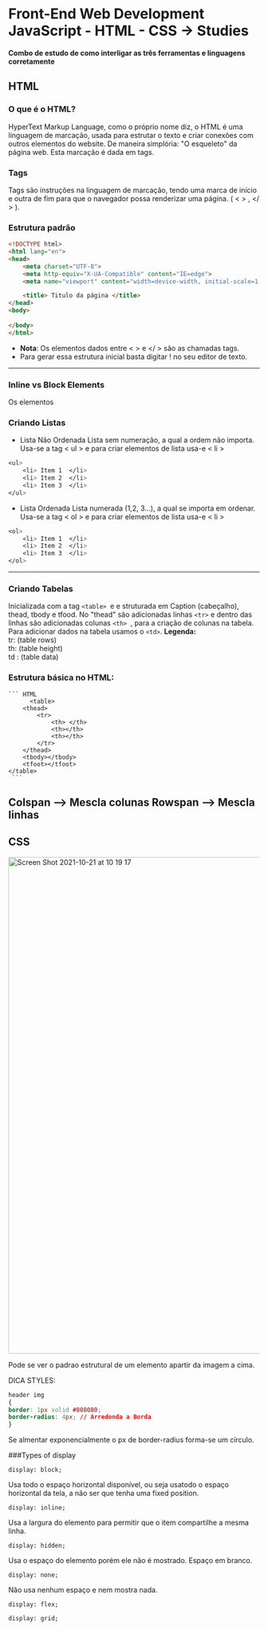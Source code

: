 # Front-End Web Development  JavaScript - HTML - CSS -> Studies

**Combo de estudo de como interligar as três  ferramentas  e linguagens corretamente**

## HTML
### O que é o HTML?
HyperText Markup Language, como o próprio nome diz, o HTML é uma linguagem de marcação, usada para estrutar o texto e criar conexões com outros elementos do website. De maneira simplória: "O esqueleto" da página web. Esta marcação é dada em tags.

### Tags
Tags são instruções na linguagem de marcação, tendo uma marca de início e outra de fim para que o navegador possa renderizar uma página. ( < > , </ > ).

### Estrutura padrão 
```HTML
<!DOCTYPE html>
<html lang="en">
<head>
    <meta charset="UTF-8">
    <meta http-equiv="X-UA-Compatible" content="IE=edge">
    <meta name="viewport" content="width=device-width, initial-scale=1.0">

    <title> Titulo da página </title>
</head>
<body>
    
</body>
</html>
```
- **Nota**: Os elementos dados entre < > e </ > são as chamadas tags. 
- Para gerar essa estrutura inicial basta digitar ! no seu editor de texto.
------------------------------------------
### Inline vs Block Elements
Os elementos 


### Criando Listas
- Lista Não Ordenada 
Lista sem numeração, a qual a ordem não importa. Usa-se a tag < ul > e para criar elementos de lista usa-e < li >
``` CSS
<ul>
    <li> Item 1  </li>
    <li> Item 2  </li>
    <li> Item 3  </li>
</ul>
```
- Lista Ordenada
Lista numerada (1,2, 3...), a qual se importa em ordenar. Usa-se a tag < ol > e para criar elementos de lista usa-e < li >

``` CSS
<ol>
    <li> Item 1  </li>
    <li> Item 2  </li>
    <li> Item 3  </li>
</ol>
```
------------------------------------------
### Criando Tabelas
 Inicializada com a tag `<table> `e e struturada em Caption (cabeçalho), thead, tbody e tfood. No "thead" são adicionadas linhas `<tr>` e dentro das linhas são adicionadas colunas `<th> `, para a criação de colunas na tabela. Para adicionar dados na tabela usamos o `<td>`.
  **Legenda:** <br>
    tr:  (table rows) <br>
    th:  (table height) <br>
    td : (table data) <br>
    
 ### Estrutura básica no HTML:
    ``` HTML
          <table>
        <thead>
            <tr>
                <th> </th>
                <th></th>
                <th></th>
            </tr>
        </thead>
        <tbody></tbody>
        <tfoot></tfoot>
    </table>
     ```
Colspan —> Mescla colunas
Rowspan —> Mescla linhas
------------------------------------------
## CSS

  <img width="996" alt="Screen Shot 2021-10-21 at 10 19 17" src="https://user-images.githubusercontent.com/87997848/138285916-6e9203e6-de7a-4f56-8e25-d2685f18374e.png">

Pode se ver o padrao estrutural de um elemento apartir da imagem a cima.

DICA STYLES: 
```CSS
header img
{
border: 1px xolid #808080;
border-radius: 4px; // Arredonda a Borda
}
```
Se almentar exponencialmente  o px de  border-radius forma-se um círculo.


###Types of display

`display: block;`

Usa todo o espaço horizontal disponível, ou seja usatodo o espaço  horizontal da tela, a não  ser que tenha uma fixed position.

`display: inline;`

Usa a largura do elemento para permitir que o item compartilhe a mesma linha.
 
`display: hidden;`

Usa o espaço  do elemento porém  ele não  é mostrado. Espaço  em branco.

`display: none;`

Não usa nenhum espaço e nem mostra nada.

`display: flex;`



`display: grid;`















